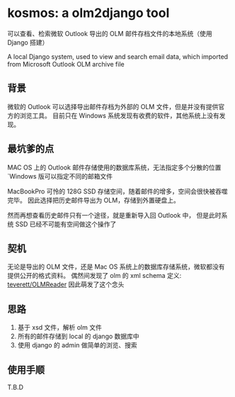 # kosmos: a olm2django tool

可以查看、检索微软 Outlook 导出的 OLM 邮件存档文件的本地系统（使用 Django 搭建）

A local Django system, used to view and search email data, which imported from Microsoft Outlook OLM archive file

## 背景

微软的 Outlook 可以选择导出邮件存档为外部的 OLM 文件，但是并没有提供官方的浏览工具。
目前只在 Windows 系统发现有收费的软件，其他系统上没有发现。

## 最坑爹的点

MAC OS 上的 Outlook 邮件存储使用的数据库系统，无法指定多个分散的位置
`Windows 版可以指定不同的邮箱文件

MacBookPro 可怜的 128G SSD 存储空间，随着邮件的增多，空间会很快被吞噬完毕。
因此选择把历史邮件导出为 OLM，存储到外置硬盘上。

然而再想查看历史邮件只有一个途径，就是重新导入回 Outlook 中，
但是此时系统 SSD 已经不可能有空间做这个操作了

## 契机

无论是导出的 OLM 文件，还是 Mac OS 系统上的数据库存储系统，微软都没有提供公开的格式资料。
偶然间发现了 olm 的 xml schema 定义: [teverett/OLMReader](https://github.com/teverett/OLMReader/blob/master/src/main/resources/schema/)
因此萌发了这个念头

## 思路

1. 基于 xsd 文件，解析 olm 文件
2. 所有的邮件存储到 local 的 django 数据库中
3. 使用 django 的 admin 做简单的浏览、搜索

## 使用手顺

T.B.D
